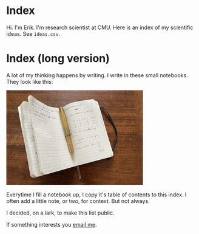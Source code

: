 # Index 
Hi. I'm Erik. I'm research scientist at CMU. Here is an index of my scientific ideas. See `ideas.csv`.


# Index (long version)
A lot of my thinking happens by writing. I write in these small notebooks. They look like this:

![](notebook.jpg)

Everytime I fill a notebook up, I copy it's table of contents to this index. I often add a little note, or two, for context. But not always. 

I decided, on a lark, to make this list public. 

If something interests you [email me](mailto:erik.exists@gmail.com). 
